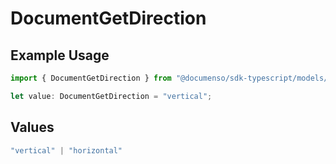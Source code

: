 # DocumentGetDirection

## Example Usage

```typescript
import { DocumentGetDirection } from "@documenso/sdk-typescript/models/operations";

let value: DocumentGetDirection = "vertical";
```

## Values

```typescript
"vertical" | "horizontal"
```